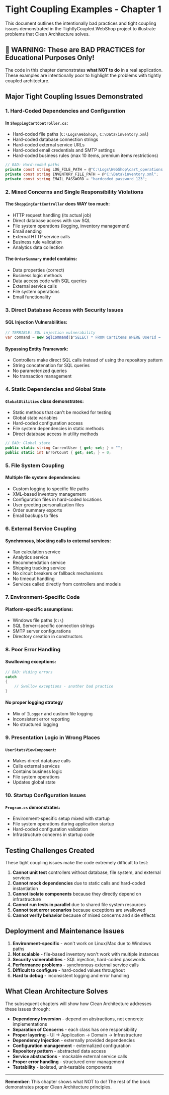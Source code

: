 # Tight Coupling Examples - Chapter 1

This document outlines the intentionally bad practices and tight coupling issues demonstrated in the TightlyCoupled.WebShop project to illustrate problems that Clean Architecture solves.

## 🚨 WARNING: These are BAD PRACTICES for Educational Purposes Only!

The code in this chapter demonstrates **what NOT to do** in a real application. These examples are intentionally poor to highlight the problems with tightly coupled architecture.

## Major Tight Coupling Issues Demonstrated

### 1. **Hard-Coded Dependencies and Configuration**

#### In `ShoppingCartController.cs`:
- Hard-coded file paths (`C:\Logs\WebShop\`, `C:\Data\inventory.xml`)
- Hard-coded database connection strings
- Hard-coded external service URLs
- Hard-coded email credentials and SMTP settings
- Hard-coded business rules (max 10 items, premium items restrictions)

```csharp
// BAD: Hard-coded paths
private const string LOG_FILE_PATH = @"C:\Logs\WebShop\cart_operations.log";
private const string INVENTORY_FILE_PATH = @"C:\Data\inventory.xml";
private const string EMAIL_PASSWORD = "hardcoded_password_123";
```

### 2. **Mixed Concerns and Single Responsibility Violations**

#### The `ShoppingCartController` does WAY too much:
- HTTP request handling (its actual job)
- Direct database access with raw SQL
- File system operations (logging, inventory management)
- Email sending
- External HTTP service calls
- Business rule validation
- Analytics data collection

#### The `OrderSummary` model contains:
- Data properties (correct)
- Business logic methods
- Data access code with SQL queries
- External service calls
- File system operations
- Email functionality

### 3. **Direct Database Access with Security Issues**

#### SQL Injection Vulnerabilities:
```csharp
// TERRIBLE: SQL injection vulnerability
var command = new SqlCommand($"SELECT * FROM CartItems WHERE UserId = '{userId}'", connection);
```

#### Bypassing Entity Framework:
- Controllers make direct SQL calls instead of using the repository pattern
- String concatenation for SQL queries
- No parameterized queries
- No transaction management

### 4. **Static Dependencies and Global State**

#### `GlobalUtilities` class demonstrates:
- Static methods that can't be mocked for testing
- Global state variables
- Hard-coded configuration access
- File system dependencies in static methods
- Direct database access in utility methods

```csharp
// BAD: Global state
public static string CurrentUser { get; set; } = "";
public static int ErrorCount { get; set; } = 0;
```

### 5. **File System Coupling**

#### Multiple file system dependencies:
- Custom logging to specific file paths
- XML-based inventory management
- Configuration files in hard-coded locations
- User greeting personalization files
- Order summary exports
- Email backups to files

### 6. **External Service Coupling**

#### Synchronous, blocking calls to external services:
- Tax calculation service
- Analytics service
- Recommendation service
- Shipping tracking service
- No circuit breakers or fallback mechanisms
- No timeout handling
- Services called directly from controllers and models

### 7. **Environment-Specific Code**

#### Platform-specific assumptions:
- Windows file paths (`C:\`)
- SQL Server-specific connection strings
- SMTP server configurations
- Directory creation in constructors

### 8. **Poor Error Handling**

#### Swallowing exceptions:
```csharp
// BAD: Hiding errors
catch
{
    // Swallow exceptions - another bad practice
}
```

#### No proper logging strategy
- Mix of `ILogger` and custom file logging
- Inconsistent error reporting
- No structured logging

### 9. **Presentation Logic in Wrong Places**

#### `UserStatsViewComponent`:
- Makes direct database calls
- Calls external services
- Contains business logic
- File system operations
- Updates global state

### 10. **Startup Configuration Issues**

#### `Program.cs` demonstrates:
- Environment-specific setup mixed with startup
- File system operations during application startup
- Hard-coded configuration validation
- Infrastructure concerns in startup code

## Testing Challenges Created

These tight coupling issues make the code extremely difficult to test:

1. **Cannot unit test** controllers without database, file system, and external services
2. **Cannot mock dependencies** due to static calls and hard-coded instantiation
3. **Cannot isolate components** because they directly depend on infrastructure
4. **Cannot run tests in parallel** due to shared file system resources
5. **Cannot test error scenarios** because exceptions are swallowed
6. **Cannot verify behavior** because of mixed concerns and side effects

## Deployment and Maintenance Issues

1. **Environment-specific** - won't work on Linux/Mac due to Windows paths
2. **Not scalable** - file-based inventory won't work with multiple instances
3. **Security vulnerabilities** - SQL injection, hard-coded passwords
4. **Performance problems** - synchronous external service calls
5. **Difficult to configure** - hard-coded values throughout
6. **Hard to debug** - inconsistent logging and error handling

## What Clean Architecture Solves

The subsequent chapters will show how Clean Architecture addresses these issues through:

- **Dependency Inversion** - depend on abstractions, not concrete implementations
- **Separation of Concerns** - each class has one responsibility
- **Proper layering** - UI → Application → Domain → Infrastructure
- **Dependency Injection** - externally provided dependencies
- **Configuration management** - externalized configuration
- **Repository pattern** - abstracted data access
- **Service abstractions** - mockable external service calls
- **Proper error handling** - structured error management
- **Testability** - isolated, unit-testable components

---

**Remember**: This chapter shows what NOT to do! The rest of the book demonstrates proper Clean Architecture principles.
